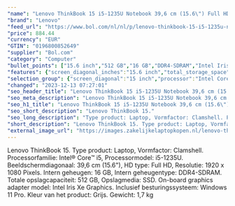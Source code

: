 ```yaml
---
"name": "Lenovo ThinkBook 15 i5-1235U Notebook 39,6 cm (15.6\") Full HD Intel® Core™ i5 16 GB DDR4-SDRAM 512 GB SSD Wi-Fi 6 (802.11ax) Windows 11 Pro Grijs"
"brand": "Lenovo"
"feed_url": "https://www.bol.com/nl/nl/p/lenovo-thinkbook-15-i5-1235u-notebook-39-6-cm-full-hd-intel-core-i5-16-gb-ddr4-sdram-512-gb-ssd-wi-fi-6-windows-11-pro-grijs/9300000107573456"
"price": 884.44
"currency": "EUR"
"GTIN": "0196800852649"
"supplier": "Bol.com"
"category": "Computer"
"bullet_points": ["15.6 inch","512 GB","16 GB","DDR4-SDRAM","Intel Iris Xe Graphics","Windows"]
"features": {"screen_diagonal_inches":"15.6 inch","total_storage_space":"512 GB","memory_size":"16 GB","memory_type":"DDR4-SDRAM","graphics_card":"Intel Iris Xe Graphics","operating_system":"Windows"}
"selection_group": {"screen_diagonal":"15 inch","processor":"Intel Core i5","changed_price_past_3_days":false,"product_family":"ThinkBook"}
"changed": "2023-12-13 07:27:01"
"seo_header_title": "Lenovo ThinkBook 15 i5-1235U Notebook 39,6 cm (15.6\") Full HD Intel® Core™ i5 16 GB DDR4-SDRAM 512 GB SSD Wi-Fi 6 (802.11ax) Windows 11 Pro Grijs"
"seo_meta_description": "Lenovo ThinkBook 15 i5-1235U Notebook 39,6 cm (15.6\") Full HD Intel® Core™ i5 16 GB DDR4-SDRAM 512 GB SSD Wi-Fi 6 (802.11ax) Windows 11 Pro Grijs"
"seo_h1_title": "Lenovo ThinkBook 15 i5-1235U Notebook 39,6 cm (15.6\") Full HD Intel® Core™ i5 16 GB DDR4-SDRAM 512 GB SSD Wi-Fi 6 (802.11ax) Windows 11 Pro Grijs"
"seo_short_description": "Lenovo ThinkBook 15."
"seo_long_description": "Type product: Laptop, Vormfactor: Clamshell. Processorfamilie: Intel® Core™ i5, Processormodel: i5-1235U. Beeldschermdiagonaal: 39,6 cm (15. 6\"), HD type: Full HD, Resolutie: 1920 x 1080 Pixels. Intern geheugen: 16 GB, Intern geheugentype: DDR4-SDRAM. Totale opslagcapaciteit: 512 GB, Opslagmedia: SSD. On-board graphics adapter model: Intel Iris Xe Graphics. Inclusief besturingssysteem: Windows 11 Pro. Kleur van het product: Grijs. Gewicht: 1,7 kg"
"short_description": "Lenovo ThinkBook 15. Type product: Laptop, Vormfactor: Clamshell. Processorfamilie: Intel® Core™ i5, Processormodel: i5-1235U. Beeldschermdiagonaal: 39,6 cm (15.6\"), HD type: Full HD, Resolutie: 1920 x 1080 Pixels. Intern geheugen: 16 GB, Intern geheugentype: DDR4-SDRAM. Totale opslagcapaciteit: 512 GB, Opslagmedia: SSD. On-board graphics adapter model: Intel Iris Xe Graphics. Inclusief besturingssysteem: Windows 11 Pro. Kleur van het product: Grijs. Gewicht: 1,7 kg"
"external_image_url": "https://images.zakelijkelaptopkopen.nl/lenovo-thinkbook-15-i5-1235u-notebook-39-6-cm-full-hd-intel-core-i5-16-gb-ddr4-sdram-512-gb-ssd-wi-fi-6-windows-11-pro-grijs.webp"
---
```


Lenovo ThinkBook 15. Type product: Laptop, Vormfactor: Clamshell. Processorfamilie: Intel® Core™ i5, Processormodel: i5-1235U. Beeldschermdiagonaal: 39,6 cm (15.6"), HD type: Full HD, Resolutie: 1920 x 1080 Pixels. Intern geheugen: 16 GB, Intern geheugentype: DDR4-SDRAM. Totale opslagcapaciteit: 512 GB, Opslagmedia: SSD. On-board graphics adapter model: Intel Iris Xe Graphics. Inclusief besturingssysteem: Windows 11 Pro. Kleur van het product: Grijs. Gewicht: 1,7 kg